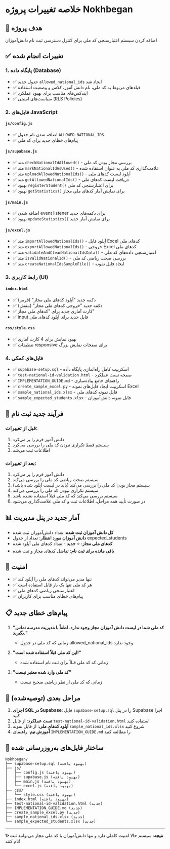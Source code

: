 # خلاصه تغییرات پروژه Nokhbegan

## 🎯 هدف پروژه
اضافه کردن سیستم اعتبارسنجی کد ملی برای کنترل دسترسی ثبت نام دانش‌آموزان

## ✅ تغییرات انجام شده

### 1. **پایگاه داده (Database)**
- ✅ جدول جدید `allowed_national_ids` ایجاد شد
- ✅ فیلدهای مربوط به کد ملی، نام دانش آموز، کلاس و وضعیت استفاده
- ✅ ایندکس‌های مناسب برای بهبود عملکرد
- ✅ سیاست‌های امنیتی (RLS Policies)

### 2. **فایل‌های JavaScript**

#### `js/config.js`
- ✅ اضافه شدن نام جدول `ALLOWED_NATIONAL_IDS`
- ✅ پیام‌های خطای جدید برای کد ملی

#### `js/supabase.js`
- ✅ متد `checkNationalIdAllowed()` - بررسی مجاز بودن کد ملی
- ✅ متد `markNationalIdAsUsed()` - علامت‌گذاری کد ملی به عنوان استفاده شده
- ✅ متد `uploadAllowedNationalIds()` - آپلود لیست کدهای ملی
- ✅ متد `getAllowedNationalIds()` - دریافت لیست کدهای ملی
- ✅ بهبود `registerStudent()` برای اعتبارسنجی کد ملی
- ✅ بهبود `getStatistics()` برای نمایش آمار کدهای ملی مجاز

#### `js/main.js`
- ✅ اضافه شدن event listener برای دکمه‌های جدید
- ✅ بهبود `updateStatistics()` برای نمایش آمار جدید

#### `js/excel.js`
- ✅ متد `importAllowedNationalIds()` - آپلود فایل Excel کدهای ملی
- ✅ متد `exportAllowedNationalIds()` - خروجی Excel کدهای ملی
- ✅ متد `validateAndCleanNationalIdsData()` - اعتبارسنجی داده‌های کد ملی
- ✅ متد `isValidNationalId()` - بررسی صحت ریاضی کد ملی
- ✅ متد `createNationalIdsSampleFile()` - ایجاد فایل نمونه

### 3. **رابط کاربری (UI)**

#### `index.html`
- ✅ دکمه جدید "آپلود کدهای ملی مجاز" (قرمز)
- ✅ دکمه جدید "خروجی کدهای ملی مجاز" (بنفش)
- ✅ کارت آماری جدید برای "کدهای ملی مجاز"
- ✅ input فایل جدید برای آپلود کدهای ملی

#### `css/style.css`
- ✅ بهبود نمایش برای 4 کارت آماری
- ✅ تنظیمات responsive برای صفحات نمایش بزرگ

### 4. **فایل‌های کمکی**
- ✅ `supabase-setup.sql` - اسکریپت کامل راه‌اندازی پایگاه داده
- ✅ `test-national-id-validation.html` - صفحه تست عملکرد
- ✅ `IMPLEMENTATION_GUIDE.md` - راهنمای جامع پیاده‌سازی
- ✅ `create_sample_excel.py` - اسکریپت ایجاد فایل‌های نمونه Excel
- ✅ `sample_national_ids.xlsx` - فایل نمونه کدهای ملی
- ✅ `sample_expected_students.xlsx` - فایل نمونه دانش‌آموزان

## 🔄 فرآیند جدید ثبت نام

### قبل از تغییرات:
1. دانش آموز فرم را پر می‌کرد
2. سیستم فقط تکراری نبودن کد ملی را بررسی می‌کرد
3. اطلاعات ثبت می‌شد

### بعد از تغییرات:
1. دانش آموز فرم را پر می‌کرد
2. سیستم صحت ریاضی کد ملی را بررسی می‌کند
3. سیستم مجاز بودن کد ملی را بررسی می‌کند (باید در لیست آپلود شده باشد)
4. سیستم تکراری نبودن کد ملی را بررسی می‌کند
5. سیستم بررسی می‌کند که کد ملی قبلاً استفاده نشده باشد
6. در صورت تأیید همه مراحل، اطلاعات ثبت و کد ملی علامت‌گذاری می‌شود

## 📊 آمار جدید در پنل مدیریت

- **کل دانش آموزان ثبت شده**: تعداد دانش‌آموزان ثبت شده
- **دانش آموزان مورد انتظار**: تعداد از جدول expected_students  
- **کدهای ملی مجاز**: ⭐ **جدید** - تعداد کدهای ملی آپلود شده
- **باقی مانده برای ثبت نام**: تفاضل کدهای مجاز و ثبت شده

## 🔐 امنیت

- ✅ تنها مدیر می‌تواند کدهای ملی را آپلود کند
- ✅ هر کد ملی تنها یک بار قابل استفاده است
- ✅ اعتبارسنجی ریاضی کدهای ملی
- ✅ پیام‌های خطای مناسب برای کاربران

## 📋 پیام‌های خطای جدید

1. **"کد ملی شما در لیست دانش آموزان مجاز وجود ندارد. لطفاً با مدیریت مدرسه تماس بگیرید."**
   - زمانی که کد ملی در جدول allowed_national_ids وجود ندارد

2. **"این کد ملی قبلاً استفاده شده است!"**
   - زمانی که کد ملی قبلاً برای ثبت نام استفاده شده

3. **"کد ملی وارد شده معتبر نیست"**
   - زمانی که کد ملی از نظر ریاضی صحیح نیست

## 🚀 مراحل بعدی (توصیه‌شده)

1. **اجرای SQL در Supabase**: فایل `supabase-setup.sql` را در پنل Supabase اجرا کنید
2. **تست عملکرد**: از فایل `test-national-id-validation.html` استفاده کنید
3. **آپلود کدهای ملی**: از فایل نمونه `sample_national_ids.xlsx` شروع کنید
4. **آموزش تیم**: راهنمای `IMPLEMENTATION_GUIDE.md` را مطالعه کنید

## 📁 ساختار فایل‌های به‌روزرسانی شده

```
Nokhbegan/
├── supabase-setup.sql (بهبود یافته)
├── js/
│   ├── config.js (بهبود یافته)
│   ├── supabase.js (بهبود یافته)
│   ├── main.js (بهبود یافته)
│   └── excel.js (بهبود یافته)
├── css/
│   └── style.css (بهبود یافته)
├── index.html (بهبود یافته)
├── test-national-id-validation.html (جدید)
├── IMPLEMENTATION_GUIDE.md (جدید)
├── create_sample_excel.py (جدید)
├── sample_national_ids.xlsx (جدید)
└── sample_expected_students.xlsx (جدید)
```

---

**✨ نتیجه**: سیستم حالا امنیت کاملی دارد و تنها دانش‌آموزان با کد ملی مجاز می‌توانند ثبت نام کنند!